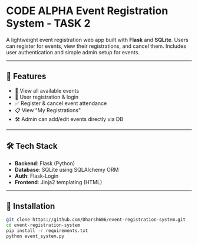 # CODE ALPHA Event Registration System - TASK 2

A lightweight event registration web app built with **Flask** and **SQLite**. Users can register for events, view their registrations, and cancel them. Includes user authentication and simple admin setup for events.

---

## 🚀 Features

- 🧾 View all available events
- 🧍 User registration & login
- ✅ Register & cancel event attendance
- 📋 View "My Registrations"
- 🛠️ Admin can add/edit events directly via DB

---

## 🛠️ Tech Stack

- **Backend**: Flask (Python)
- **Database**: SQLite using SQLAlchemy ORM
- **Auth**: Flask-Login
- **Frontend**: Jinja2 templating (HTML)

---

## 🧩 Installation

```bash
git clone https://github.com/Dharsh606/event-registration-system.git
cd event-registration-system
pip install -r requirements.txt
python event_system.py

